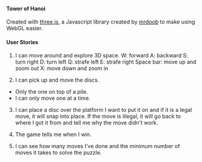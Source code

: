 #### Tower of Hanoi
Created with [three.js](https://threejs.org/), a Javascript library created by [mrdoob](https://github.com/mrdoob) to make using WebGL easier.

#### User Stories
1) I can move around and explore 3D space.
  W: forward
  A: backward
  S: turn right
  D: turn left
  Q: strafe left
  E: strafe right
  Space bar: move up and zoom out
  X: move down and zoom in

2) I can pick up and move the discs.
  * Only the one on top of a pile.
  * I can only move one at a time.

3) I can place a disc over the platform I want to put it on and if it is a legal move, it will snap into place. If the move is illegal, it will go back to where I got it from and tell me why the move didn't work.

4) The game tells me when I win.

5) I can see how many moves I've done and the minimum number of moves it takes to solve the puzzle. 
